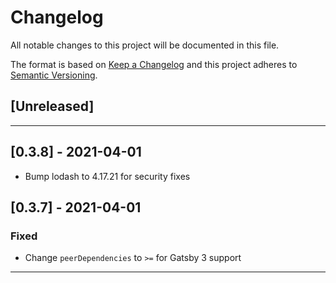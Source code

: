 # Changelog

All notable changes to this project will be documented in this file.

The format is based on [Keep a Changelog][keep a changelog] and this project adheres to [Semantic Versioning][semantic versioning].

## [Unreleased]

---

## [0.3.8] - 2021-04-01

- Bump lodash to 4.17.21 for security fixes

## [0.3.7] - 2021-04-01

### Fixed

- Change `peerDependencies` to `>=` for Gatsby 3 support

---

<!-- Links -->

[keep a changelog]: https://keepachangelog.com/
[semantic versioning]: https://semver.org/
